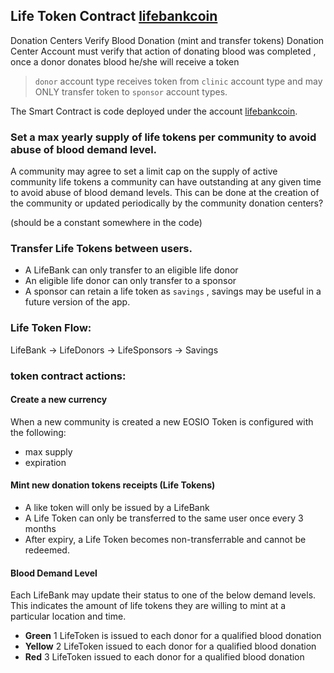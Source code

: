 ## Life Token Contract [lifebankcoin](https://github.com/eoscostarica/lifebank/tree/master/contracts/lifebankcoin)

Donation Centers Verify Blood Donation (mint and transfer tokens)
Donation Center Account must verify that action of donating blood was completed , once a donor donates blood he/she will receive a token

> `donor` account type receives token from `clinic` account type and may ONLY transfer token to `sponsor` account types.

The Smart Contract is code deployed under the account [lifebankcoin](https://jungle3.bloks.io/account/lifebankcoin).

### Set a max yearly supply of life tokens per community to avoid abuse of blood demand level.

A community may agree to set a limit cap on the supply of active community life tokens a community can have outstanding at any given time to avoid abuse of blood demand levels. This can be done at the creation of the community or updated periodically by the community donation centers?

(should be a constant somewhere in the code)

### Transfer Life Tokens between users.

- A LifeBank can only transfer to an eligible life donor
- An eligible life donor can only transfer to a sponsor
- A sponsor can retain a life token as `savings` , savings may be useful in a future version of the app.

### Life Token Flow:

LifeBank -> LifeDonors -> LifeSponsors -> Savings

### token contract actions:

#### Create a new currency

When a new community is created a new EOSIO Token is configured with the following:

- max supply
- expiration

#### Mint new donation tokens receipts (Life Tokens)

- A like token will only be issued by a LifeBank
- A Life Token can only be transferred to the same user once every 3 months
- After expiry, a Life Token becomes non-transferrable and cannot be redeemed.

#### Blood Demand Level

Each LifeBank may update their status to one of the below demand levels. This indicates the amount of life tokens they are willing to mint at a particular location and time.

- **Green** 1 LifeToken is issued to each donor for a qualified blood donation
- **Yellow** 2 LifeToken issued to each donor for a qualified blood donation
- **Red** 3 LifeToken issued to each donor for a qualified blood donation

